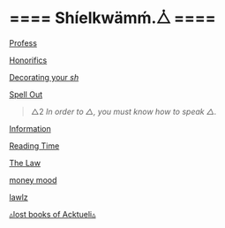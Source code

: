 # ==== Shíelkwämḿ.⧊ ==== 

[Profess](/docs/proper/profess)

[Honorifics](/docs/proper/honorifics)

[Decorating your _sh_](/docs/proper/decorating)

[Spell Out](/docs/proper/spell-out)
> △2
> *In order to △, you must know how to speak △.*

[Information](/docs/proper/information)

[Reading Time](/docs/proper/reading-time)

[The Law](/docs/proper/law)

[money mood](/docs/proper/money-mood)

[lawlz](/docs/proper/money-or-laws)


[▵lost books of Acktueli▵](/docs/proper/lost-books)